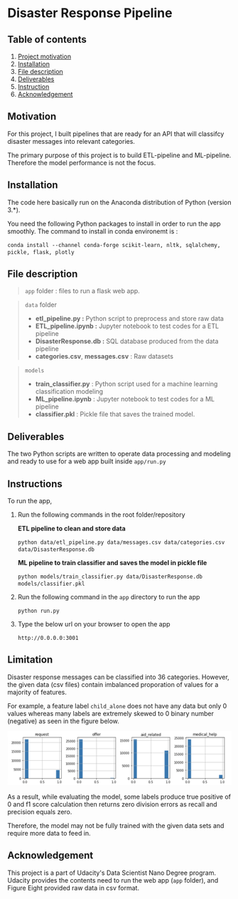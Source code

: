 # Disaster Response Pipeline

## Table of contents

1. [Project motivation](#motivation)
2. [Installation](#installation)
3. [File description](#file)
4. [Deliverables](#deliverables)
5. [Instruction](#instruction)
6. [Acknowledgement](#acknowledgement)

<a id="motivation"></a>

## Motivation

For this project, I built pipelines that are ready for an API that will classifcy disaster messages into relevant categories.

The primary purpose of this project is to build ETL-pipeline and ML-pipeline. Therefore the model performance is not the focus.

<a id="installation"></a>

## Installation

The code here basically run on the Anaconda distribution of Python (version 3.\*).

You need the following Python packages to install in order to run the app smoothly. The command to install in conda environemt is :

    conda install --channel conda-forge scikit-learn, nltk, sqlalchemy, pickle, flask, plotly

<a id="file"></a>

## File description

> `app` folder : files to run a flask web app.

> `data` folder <br>
>
> -   **etl_pipeline.py :** Python script to preprocess and store raw data
> -   **ETL_pipeline.ipynb :** Jupyter notebook to test codes for a ETL pipeline
> -   **DisasterResponse.db :** SQL database produced from the data pipeline
> -   **categories.csv**, **messages.csv** : Raw datasets

> `models`
>
> -   **train_classifier.py** : Python script used for a machine learning classification modeling
> -   **ML_pipeline.ipynb** : Jupyter notebook to test codes for a ML pipeline
> -   **classifier.pkl** : Pickle file that saves the trained model.

<a id="deliverables"></a>

## Deliverables

The two Python scripts are written to operate data processing and modeling and ready to use for a web app built inside `app/run.py`

<a id="instruction"></a>

## Instructions

To run the app,

1.  Run the following commands in the root folder/repository

    **ETL pipeline to clean and store data**

        python data/etl_pipeline.py data/messages.csv data/categories.csv data/DisasterResponse.db

    **ML pipeline to train classifier and saves the model in pickle file**

        python models/train_classifier.py data/DisasterResponse.db models/classifier.pkl

2.  Run the following command in the `app` directory to run the app

        python run.py

3.  Type the below url on your browser to open the app

        http://0.0.0.0:3001

<a id="acknowledgement"></a>

## Limitation

Disaster response messages can be classified into 36 categories. However, the given data (csv files) contain imbalanced proporation of values for a majority of features.

For example, a feature label `child_alone` does not have any data but only 0 values whereas many labels are extremely skewed to 0 binary number (negative) as seen in the figure below.

<img src='skewed.png'>

As a result, while evaluating the model, some labels produce true positive of 0 and f1 score calculation then returns zero division errors as recall and precision equals zero.

Therefore, the model may not be fully trained with the given data sets and require more data to feed in.

## Acknowledgement

This project is a part of Udacity's Data Scientist Nano Degree program.
Udacity provides the contents need to run the web app (`app` folder), and Figure Eight provided raw data in csv format.
